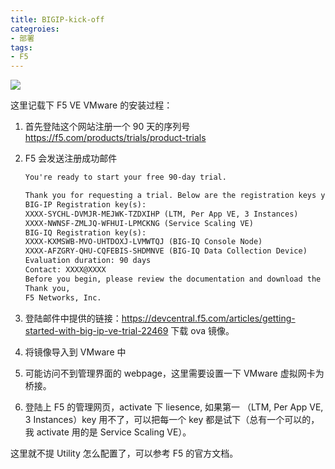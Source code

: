 ```yaml
---
title: BIGIP-kick-off
categroies:
- 部署
tags:
- F5
---
```


![](https://i.ytimg.com/vi/5lDLvHdSeGU/maxresdefault.jpg)

这里记载下 F5 VE VMware 的安装过程：

1. 首先登陆这个网站注册一个 90 天的序列号 https://f5.com/products/trials/product-trials

2. F5 会发送注册成功邮件

   ```tex
   You're ready to start your free 90-day trial.

   Thank you for requesting a trial. Below are the registration keys you'll need to get started. These keys expire 90 days from today if not activated.
   BIG-IP Registration key(s):
   XXXX-SYCHL-DVMJR-MEJWK-TZDXIHP (LTM, Per App VE, 3 Instances)
   XXXX-NWNSF-ZMLJQ-WFHUI-LPMCKNG (Service Scaling VE)
   BIG-IQ Registration key(s):
   XXXX-KXMSWB-MVO-UHTDOXJ-LVMWTQJ (BIG-IQ Console Node)
   XXXX-AFZGRY-QHU-CQFEBIS-SHDMNVE (BIG-IQ Data Collection Device)
   Evaluation duration: 90 days
   Contact: XXXX@XXXX
   Before you begin, please review the documentation and download the appropriate software for your environment. https://devcentral.f5.com/articles/getting-started-with-big-ip-ve-trial-22469
   Thank you,
   F5 Networks, Inc.
   ```

3. 登陆邮件中提供的链接：https://devcentral.f5.com/articles/getting-started-with-big-ip-ve-trial-22469 下载 ova 镜像。

4. 将镜像导入到 VMware 中

5. 可能访问不到管理界面的 webpage，这里需要设置一下 VMware 虚拟网卡为桥接。

6. 登陆上 F5 的管理网页，activate 下 liesence, 如果第一 （LTM, Per App VE, 3 Instances）key  用不了，可以把每一个 key 都是试下（总有一个可以的，我 activate 用的是 Service Scaling VE）。

这里就不提 Utility 怎么配置了，可以参考 F5 的官方文档。





